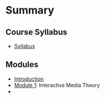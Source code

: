 # Summary

## Course Syllabus

* [Syllabus](syllabus.md)

## Modules

* [Introduction](Readme.md)
* [Module 1](module-01/readme.md): Interactive Media Theory
* 

